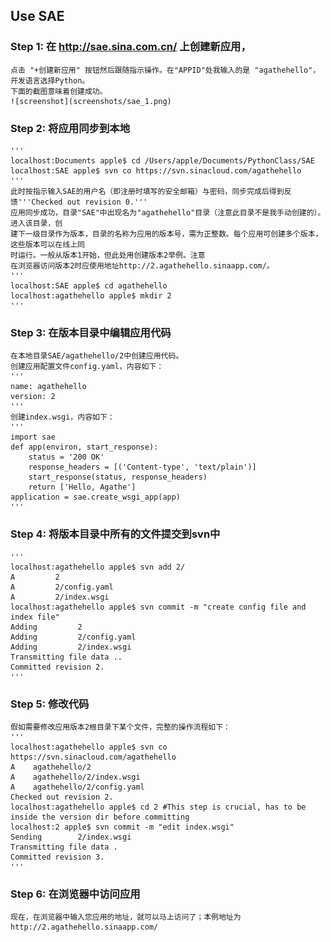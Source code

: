 ## Use SAE

### Step 1: 在 http://sae.sina.com.cn/ 上创建新应用，
    点击 "+创建新应用" 按钮然后跟随指示操作。在"APPID"处我输入的是 "agathehello"，开发语言选择Python。
    下面的截图意味着创建成功。
    ![screenshot](screenshots/sae_1.png)
    
### Step 2: 将应用同步到本地
    '''
    localhost:Documents apple$ cd /Users/apple/Documents/PythonClass/SAE 
    localhost:SAE apple$ svn co https://svn.sinacloud.com/agathehello
    '''
    此时按指示输入SAE的用户名（即注册时填写的安全邮箱）与密码，同步完成后得到反馈'''Checked out revision 0.'''
    应用同步成功，目录"SAE"中出现名为"agathehello"目录（注意此目录不是我手动创建的）。进入该目录，创
    建下一级目录作为版本，目录的名称为应用的版本号，需为正整数。每个应用可创建多个版本，这些版本可以在线上同
    时运行。一般从版本1开始，但此处用创建版本2举例。注意
    在浏览器访问版本2时应使用地址http://2.agathehello.sinaapp.com/。
    '''
    localhost:SAE apple$ cd agathehello
    localhost:agathehello apple$ mkdir 2
    '''
    
### Step 3: 在版本目录中编辑应用代码
    在本地目录SAE/agathehello/2中创建应用代码。
    创建应用配置文件config.yaml，内容如下：
    '''
    name: agathehello
    version: 2
    '''
    创建index.wsgi，内容如下：
    '''
    import sae
    def app(environ, start_response):
        status = '200 OK'
        response_headers = [('Content-type', 'text/plain')]
        start_response(status, response_headers)
        return ['Hello, Agathe']
    application = sae.create_wsgi_app(app)
    '''
    
### Step 4: 将版本目录中所有的文件提交到svn中
    '''
    localhost:agathehello apple$ svn add 2/
    A         2
    A         2/config.yaml
    A         2/index.wsgi
    localhost:agathehello apple$ svn commit -m "create config file and index file"
    Adding         2
    Adding         2/config.yaml
    Adding         2/index.wsgi
    Transmitting file data ..
    Committed revision 2.
    '''
    
### Step 5: 修改代码
    假如需要修改应用版本2根目录下某个文件，完整的操作流程如下：
    '''
    localhost:agathehello apple$ svn co https://svn.sinacloud.com/agathehello
    A    agathehello/2
    A    agathehello/2/index.wsgi
    A    agathehello/2/config.yaml
    Checked out revision 2.
    localhost:agathehello apple$ cd 2 #This step is crucial, has to be inside the version dir before committing
    localhost:2 apple$ svn commit -m "edit index.wsgi"
    Sending        2/index.wsgi
    Transmitting file data .
    Committed revision 3.
    '''
    
### Step 6: 在浏览器中访问应用
    现在，在浏览器中输入您应用的地址，就可以马上访问了；本例地址为 http://2.agathehello.sinaapp.com/ 
    
    